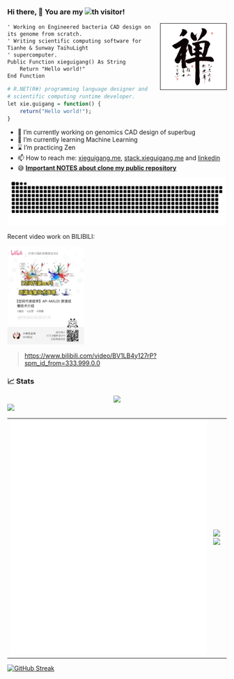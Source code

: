 ### Hi there, 👋 You are my ![](https://profile-counter.glitch.me/xieguigang/count.svg)th visitor!

<a href="http://www.fxl1950.com/shufa/details-250.html">
<img src=".github/zen_fxl1950.png" width="30%" align="right" border="1px" />
</a>

```vbnet
' Working on Engineered bacteria CAD design on its genome from scratch. 
' Writing scientific computing software for Tianhe & Sunway TaihuLight 
' supercomputer.
Public Function xieguigang() As String
    Return "Hello world!"
End Function
```

```r
# R.NET(R#) programming language designer and 
# scientific computing runtime developer.
let xie.guigang = function() {
    return("Hello world!");
}
```

<!--
**xieguigang/xieguigang** is a ✨ _special_ ✨ repository because its `README.md` (this file) appears on your GitHub profile.-->

- 🔭 I’m currently working on genomics CAD design of superbug
- 🌱 I’m currently learning Machine Learning
- ⌛  I’m practicing Zen
- 📫 How to reach me: [xieguigang.me](http://xieguigang.me/), [stack.xieguigang.me](https://stack.xieguigang.me/) and [linkedin](https://www.linkedin.com/in/xie-guigang-8573b1109/)
- 😅 <strong><span style="color: red;"><a href="https://github.com/xieguigang/xieguigang/blob/master/repo.md">**Important NOTES about clone my public repository**</a></span></strong>

<img src=".github/github-user-contribution.svg" />

Recent video work on BILIBILI: 

<a href="https://www.bilibili.com/video/BV1LB4y127rP?spm_id_from=333.999.0.0">
<img src=".github/QR_APMALDI-MSImaging.jpg" width="35%" />
</a>

> https://www.bilibili.com/video/BV1LB4y127rP?spm_id_from=333.999.0.0

### 📈 Stats
<div align="center">
   <img src="https://github-profile-trophy.vercel.app/?username=xieguigang&theme=flat&no-frame=true&margin-w=30" />
</div>

<!--START_SECTION:waka-->
<!--END_SECTION:waka-->

<!-- https://github.com/vn7n24fzkq/github-profile-summary-cards -->
<img src="https://github-profile-summary-cards.vercel.app/api/cards/profile-details?username=xieguigang&theme=vue" />

<!--
<figure>
    <a href="https://wakatime.com/@xieguigang">
        <img width="400px;" src="https://wakatime.com/share/@xieguigang/5e0d3440-e829-4446-8425-43c457be44ce.svg" /></a>
    </figure>
-->

<!--
[![xieguigang's wakatime stats](https://github-readme-stats.vercel.app/api/wakatime?username=xieguigang&layout=compact)](https://github.com/anuraghazra/github-readme-stats)
-->

|||
|--|--|
|![](metrics.additional.svg)|![](https://github-readme-stats.vercel.app/api?username=xieguigang&show_icons=true&hide_border=true&count_private=true&layout=compact)![](https://github-profile-summary-cards.vercel.app/api/cards/most-commit-language?username=xieguigang&theme=vue)|


[![GitHub Streak](https://streak-stats.demolab.com?user=xieguigang&theme=vue)](https://git.io/streak-stats)

